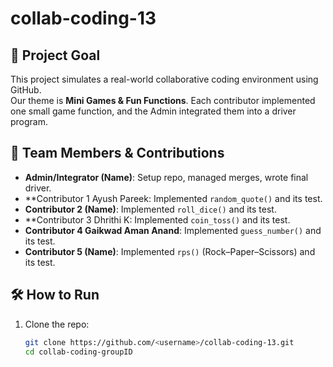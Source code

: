 # collab-coding-13

## 🎯 Project Goal
This project simulates a real-world collaborative coding environment using GitHub.  
Our theme is **Mini Games & Fun Functions**. Each contributor implemented one small game function, and the Admin integrated them into a driver program.

## 👥 Team Members & Contributions
- **Admin/Integrator (Name)**: Setup repo, managed merges, wrote final driver.
- **Contributor 1 Ayush Pareek: Implemented `random_quote()` and its test.
- **Contributor 2 (Name)**: Implemented `roll_dice()` and its test.
- **Contributor 3 Dhrithi K: Implemented `coin_toss()` and its test.
- **Contributor 4 Gaikwad Aman Anand**: Implemented `guess_number()` and its test.
- **Contributor 5 (Name)**: Implemented `rps()` (Rock–Paper–Scissors) and its test.


## 🛠️ How to Run
1. Clone the repo:
   ```bash
   git clone https://github.com/<username>/collab-coding-13.git
   cd collab-coding-groupID
